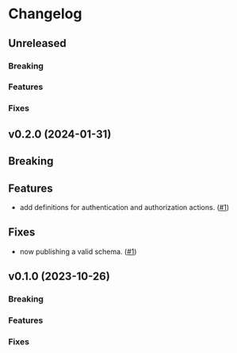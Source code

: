 # Changelog

## Unreleased

### Breaking

### Features

### Fixes

## v0.2.0 (2024-01-31)

## Breaking

## Features

- add definitions for authentication and authorization actions.
  ([#1](https://github.com/Contrast-Security-OSS/secobs-semantic-conventions/pull/2))

## Fixes

- now publishing a valid schema.
  ([#1](https://github.com/Contrast-Security-OSS/secobs-semantic-conventions/pull/1))

## v0.1.0 (2023-10-26)

### Breaking

### Features

### Fixes
